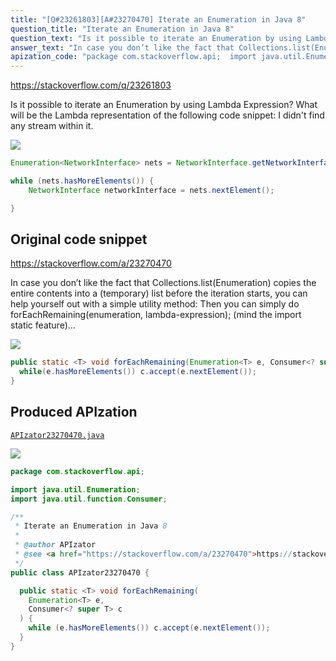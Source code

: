 ```yaml
---
title: "[Q#23261803][A#23270470] Iterate an Enumeration in Java 8"
question_title: "Iterate an Enumeration in Java 8"
question_text: "Is it possible to iterate an Enumeration by using Lambda Expression? What will be the Lambda representation of the following code snippet: I didn't find any stream within it."
answer_text: "In case you don’t like the fact that Collections.list(Enumeration) copies the entire contents into a (temporary) list before the iteration starts, you can help yourself out with a simple utility method: Then you can simply do forEachRemaining(enumeration, lambda-expression); (mind the import static feature)…"
apization_code: "package com.stackoverflow.api;  import java.util.Enumeration; import java.util.function.Consumer;  /**  * Iterate an Enumeration in Java 8  *  * @author APIzator  * @see <a href=\"https://stackoverflow.com/a/23270470\">https://stackoverflow.com/a/23270470</a>  */ public class APIzator23270470 {    public static <T> void forEachRemaining(     Enumeration<T> e,     Consumer<? super T> c   ) {     while (e.hasMoreElements()) c.accept(e.nextElement());   } }"
---
```


https://stackoverflow.com/q/23261803

Is it possible to iterate an Enumeration by using Lambda Expression? What will be the Lambda representation of the following code snippet:
I didn&#x27;t find any stream within it.


<div class="code-logo"><img src="/stackoverflow.png" /></div>

```java
Enumeration<NetworkInterface> nets = NetworkInterface.getNetworkInterfaces();

while (nets.hasMoreElements()) {
    NetworkInterface networkInterface = nets.nextElement();

}
```


## Original code snippet

https://stackoverflow.com/a/23270470

In case you don’t like the fact that Collections.list(Enumeration) copies the entire contents into a (temporary) list before the iteration starts, you can help yourself out with a simple utility method:
Then you can simply do forEachRemaining(enumeration, lambda-expression); (mind the import static feature)…

<div class="code-logo"><img src="/stackoverflow.png" /></div>

```java
public static <T> void forEachRemaining(Enumeration<T> e, Consumer<? super T> c) {
  while(e.hasMoreElements()) c.accept(e.nextElement());
}
```

## Produced APIzation

[`APIzator23270470.java`](https://github.com/blind-papers/apization-temp-data/raw/main/search/APIzator23270470.java)

<div class="code-logo"><img src="/apizator.png" /></div>

```java
package com.stackoverflow.api;

import java.util.Enumeration;
import java.util.function.Consumer;

/**
 * Iterate an Enumeration in Java 8
 *
 * @author APIzator
 * @see <a href="https://stackoverflow.com/a/23270470">https://stackoverflow.com/a/23270470</a>
 */
public class APIzator23270470 {

  public static <T> void forEachRemaining(
    Enumeration<T> e,
    Consumer<? super T> c
  ) {
    while (e.hasMoreElements()) c.accept(e.nextElement());
  }
}

```